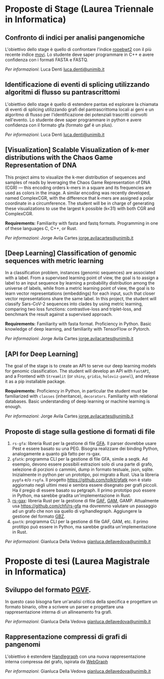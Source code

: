 # Proposte di Stage (Laurea Triennale in Informatica)

## Confronto di indici per analisi pangenomiche

L'obiettivo dello stage è quello di confrontare l'indice [ropebwt2](https://github.com/lh3/ropebwt2) con il più recente indice [movi](https://github.com/mohsenzakeri/movi). Lo studente deve saper programmare in C++ e avere confidenza con i formati FASTA e FASTQ.

*Per informazioni*: Luca Denti <luca.denti@unimib.it>

## Identificazione di eventi di splicing utilizzando algoritmi di flusso su pantrascrittomi
L'obiettivo dello stage è quello di estendere pantas ed esplorare la chiamata di eventi di splicing utilizzando grafi del pantrascrittoma locali ai geni e un algoritmo di flusso per l'identificazione dei potenziali trascritti coinvolti nell'evento. Lo studente deve saper programmare in python e avere confidenza con il formato gfa (formato gaf è un plus).

*Per informazioni*: Luca Denti <luca.denti@unimib.it>

##  [Visualization] Scalable Visualization of k-mer distributions with the Chaos Game Representation of DNA

This project aims to visualize the k-mer distribution of sequences and samples of reads by leveraging the Chaos Game Representation of DNA (CGR) — this encoding orders k-mers in a square and its frequencies are used as colors in the image. A similar encoding was recently developed, named  ComplexCGR, with the difference that k-mers are assigned a polar coordinate in a circumference.
The student will be in charge of generating these visualizations to use the largest k possible (k<31) with both CGR and ComplexCGR.

**Requirements:** Familiarity with fasta and fastq formats. Programming in one of these languages C, C++, or Rust.

*Per informazioni*: Jorge Avila Cartes <jorge.avilacartes@unimib.it>

## [Deep Learning] Classification of genomic sequences with metric learning 
In a classification problem, instances (genomic sequences) are associated with a label. From a supervised learning point of view, the goal is to assign a label to an input sequence by learning a probability distribution among the universe of labels, while from a metric learning point of view, the goal is to learn vector representations (embeddings) for each input, such that closer vector representations share the same label.
In this project, the student will classify Sars-CoV-2 sequences into clades by using metric learning, comparing two loss functions: contrastive-loss and triplet-loss, and benchmark the result against a supervised approach.

**Requirements:** Familiarity with fasta format. Proficiency in Python. Basic knowledge of deep learning, and familiarity with TensorFlow or Pytorch.

*Per informazioni*: Jorge Avila Cartes <jorge.avilacartes@unimib.it>


## [API for Deep Learning]
The goal of the stage is to create an API to serve our deep learning models for genomic classification.
The student will develop an API with `FastAPI`, and a Frontend with `Streamlit` (or `shiny`, `gridio`, `holoviz-panel`), and release it as a pip installable package. 

**Requirements:** Proficiency in Python, in particular the student must be familiarized with `classes` (inheritance), `decorators`. Familiarity with relational databases.
Basic understanding of deep learning or machine learning is enough.

*Per informazioni*: Jorge Avila Cartes <jorge.avilacartes@unimib.it>

## Proposte di stage sulla gestione di formati di file

1. `rs-gfa`: libreria Rust per la gestione di file [GFA](https://github.com/GFA-spec/GFA-spec/blob/master/GFA1.md).
Il parser dovrebbe usare Pest e essere basato su una PEG. Bisogna realizzare dei binding Python, analogamente a quanto già fatto per rs-gax.
3. `gfatk`: programma CLI per la gestione di file GFA, simile a seqtk. Ad esempio, devono essere possibili estrazioni solo di una parte di grafo, selezione di porzioni o cammini, dump in formato testuale, json, sqlite. Inizialmente in python per un prototipo, poi migrato a Rust. Usa la libreria `pygfa` e/o `rsgfa`. Il progetto https://github.com/tolkit/gfatk non è stato aggiornato negli ultimi mesi e sembra essere disegnato per grafi piccoli. Ha il pregio di essere basato su petgraph.
Il primo prototipo può essere in Python, ma sarebbe gradita un'implementazione in Rust.
4. [rs-gax](https://github.com/AlgoLab/rs-gax): libreria Rust per la gestione di file [GAF](https://github.com/lh3/gfatools/blob/master/doc/rGFA.md#the-graph-alignment-format-gaf), [GAM](https://github.com/vgteam/vg/wiki/File-Formats#gam-graph-alignment--map-vgs-bam), GAMP. Attualmente usa https://github.com/chfi/rs-gfa ma dovremmo valutare un passaggio ad un grafo che non sia quello di vg/handlegraph. Aggiungere la gestione del formato [GBZ](https://github.com/jltsiren/gbwtgraph/blob/master/SERIALIZATION.md). 
5. `gaxtk`: programma CLI per la gestione di file GAF, GAM, etc.
Il primo protitipo può essere in Python, ma sarebbe gradita un'implementazione in Rust.

*Per informazioni*: Gianluca Della Vedova <gianluca.dellavedova@unimib.it>

# Proposte di tesi (Laurea Magistrale in Informatica)

## Sviluppo del formato [PGVF](https://github.com/pangenome/pgvf-spec). 

In questo caso bisogna fare un'analisi critica della specifica e progettare un formato binario, oltre a scrivere un parser e progettare una rappresentazione interna di un allineamento fra grafi.

*Per informazioni*: Gianluca Della Vedova <gianluca.dellavedova@unimib.it>
   
## Rappresentazione compressi di grafi di pangenomi

L'obiettivo è estendere [Handlegraph](https://pangenome.github.io/handlegraph/index.html) con una nuova rappresentazione interna compressa del grafo, ispirata da [WebGraph](https://webgraph.di.unimi.it/)

*Per informazioni*: Gianluca Della Vedova <gianluca.dellavedova@unimib.it>

